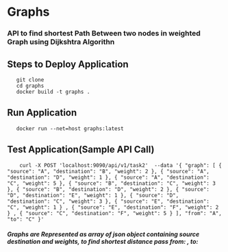 # Graphs

### API to find shortest Path Between two nodes in weighted Graph using Dijkshtra Algorithn

## Steps to Deploy Application
   
```
   git clone
   cd graphs
   docker build -t graphs .
```

## Run Application
 ```
    docker run --net=host graphs:latest
```

## Test Application(Sample API Call)
``` 
    curl -X POST 'localhost:9090/api/v1/task2'  --data '{ "graph": [ { "source": "A", "destination": "B", "weight": 2 }, { "source": "A", "destination": "D", "weight": 1 }, { "source": "A", "destination": "C", "weight": 5 }, { "source": "B", "destination": "C", "weight": 3 }, { "source": "B", "destination": "D", "weight": 2 }, { "source": "D", "destination": "E", "weight": 1 }, { "source": "D", "destination": "C", "weight": 3 }, { "source": "E", "destination": "C", "weight": 1 } , { "source": "E", "destination": "F", "weight": 2 } , { "source": "C", "destination": "F", "weight": 5 } ], "from": "A", "to": "C" }'
```

##### Graphs are Represented as array of json object containing source destination and weights, to find shortest distance pass from: , to:
